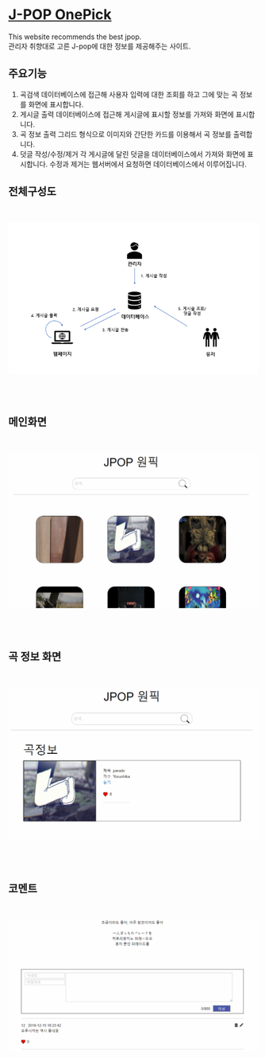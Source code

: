 # [J-POP OnePick](http://bso11246.dothome.co.kr/sku-web/index.php)<br>
This website recommends the best jpop.<br>
관리자 취향대로 고른 J-pop에 대한 정보를 제공해주는 사이트.

## 주요기능
1. 곡검색
데이터베이스에 접근해 사용자 입력에 대한 조회를 하고 그에 맞는 곡 정보를 화면에 표시합니다.
2. 게시글 출력
데이터베이스에 접근해 게시글에 표시할 정보를 가져와 화면에 표시합니다.
3. 곡 정보 출력
그리드 형식으로 이미지와 간단한 카드를 이용해서 곡 정보를 출력합니다.
4. 덧글 작성/수정/제거
각 게시글에 달린 덧글을 데이터베이스에서 가져와 화면에 표시합니다. 수정과 제거는 웹서버에서 요청하면 데이터베이스에서 이루어집니다.

## 전체구성도

<br>

![diagram](readme_img/diagram.png)

<br><br>

## 메인화면

<br>

![main](readme_img/main.png)

<br><br>

## 곡 정보 화면

<br>

![songingo](readme_img/songinfo.png)

<br><br>

## 코멘트

<br>

![comment](readme_img/comment.png)

<br><br>

